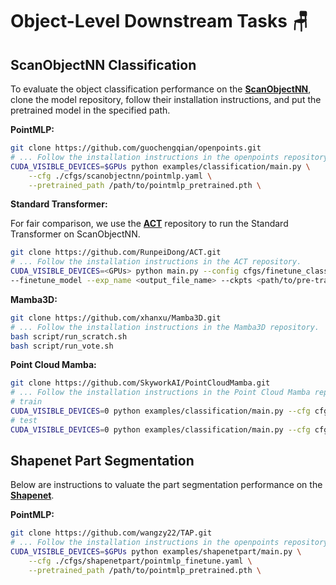 # Object-Level Downstream Tasks 🪑


## ScanObjectNN Classification
To evaluate the object classification performance on the **[ScanObjectNN](https://hkust-vgd.github.io/scanobjectnn/)**, clone the model repository, follow their installation instructions, and put the pretrained model in the specified path.

**PointMLP:**
```bash
git clone https://github.com/guochengqian/openpoints.git
# ... Follow the installation instructions in the openpoints repository.
CUDA_VISIBLE_DEVICES=$GPUs python examples/classification/main.py \
    --cfg ./cfgs/scanobjectnn/pointmlp.yaml \
    --pretrained_path /path/to/pointmlp_pretrained.pth \
```

**Standard Transformer:**

For fair comparison, we use the **[ACT](https://github.com/RunpeiDong/ACT)** repository to run the Standard Transformer on ScanObjectNN.
```bash
git clone https://github.com/RunpeiDong/ACT.git
# ... Follow the installation instructions in the ACT repository.
CUDA_VISIBLE_DEVICES=<GPUs> python main.py --config cfgs/finetune_classification/full/finetune_scan_hardest.yaml \
--finetune_model --exp_name <output_file_name> --ckpts <path/to/pre-trained/model>
```

**Mamba3D:**
```bash
git clone https://github.com/xhanxu/Mamba3D.git
# ... Follow the installation instructions in the Mamba3D repository.
bash script/run_scratch.sh
bash script/run_vote.sh
```

**Point Cloud Mamba:**
```bash
git clone https://github.com/SkyworkAI/PointCloudMamba.git
# ... Follow the installation instructions in the Point Cloud Mamba repository.
# train
CUDA_VISIBLE_DEVICES=0 python examples/classification/main.py --cfg cfgs/scanobjectnn/PCM.yaml
# test
CUDA_VISIBLE_DEVICES=0 python examples/classification/main.py --cfg cfgs/scanobjectnn/PCM.yaml  mode=test --pretrained_path /path/to/PCM.pth
```

## Shapenet Part Segmentation
Below are instructions to valuate the part segmentation performance on the **[Shapenet](https://shapenet.org/)**.

**PointMLP:**
```bash
git clone https://github.com/wangzy22/TAP.git 
# ... Follow the installation instructions in the openpoints repository.
CUDA_VISIBLE_DEVICES=$GPUs python examples/shapenetpart/main.py \
    --cfg ./cfgs/shapenetpart/pointmlp_finetune.yaml \
    --pretrained_path /path/to/pointmlp_pretrained.pth \
```